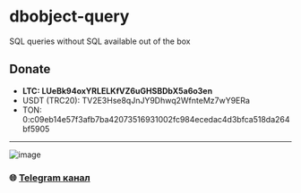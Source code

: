 # dbobject-query
SQL queries without SQL available out of the box

## Donate

* **LTC: LUeBk94oxYRLELKfVZ6uGHSBDbX5a6o3en**
* USDT (TRC20): TV2E3Hse8qJnJY9Dhwq2WfnteMz7wY9ERa
* TON: 0:c09eb14e57f3afb7ba42073516931002fc984ecedac4d3bfca518da264bf5905

---

![image](https://github.com/Sagleft/Sagleft/raw/master/image.png)

### :globe_with_meridians: [Telegram канал](https://t.me/+VIvd8j6xvm9iMzhi)

